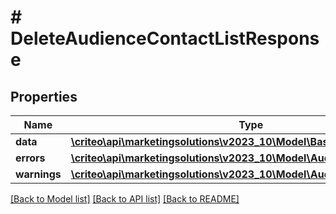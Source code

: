 # # DeleteAudienceContactListResponse

## Properties

Name | Type | Description | Notes
------------ | ------------- | ------------- | -------------
**data** | [**\criteo\api\marketingsolutions\v2023_10\Model\BasicAudienceDefinition**](BasicAudienceDefinition.md) |  |
**errors** | [**\criteo\api\marketingsolutions\v2023_10\Model\AudienceError[]**](AudienceError.md) |  |
**warnings** | [**\criteo\api\marketingsolutions\v2023_10\Model\AudienceWarning[]**](AudienceWarning.md) |  |

[[Back to Model list]](../../README.md#models) [[Back to API list]](../../README.md#endpoints) [[Back to README]](../../README.md)
